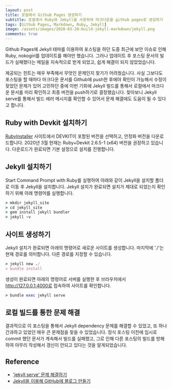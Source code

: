 ```yaml
---
layout: post
title: 로컬에서 Github Pages 생성하기
subtitle: 로컬에서 Ruby와 Jekyll을 사용하여 마크다운을 github pages로 생성하기
tags: [Github Pages, Markdown, Ruby, Jekyll]
image: /assets/images/2020-03-20-build-jekyll-markdown/jekyll.png
comments: true
---
```


Github Pages에 Jekyll 테마를 이용하여 포스팅을 하던 도중 최근에 보안 이슈로 인해 Ruby, nokogiri를 업데이트를 해야만 했습니다. 그러나 업데이트 후 포스팅 문서의 빌드가 실패했다는 메일을 지속적으로 받게 되었고, 쉽게 해결이 되지 않았었습니다.

제공되는 힌트는 매우 부족해서 무엇인 문제인지 찾기가 어려웠습니다. 사실 그보다도 포스팅을 할 때마다 마크다운 문서를 Github에 push한 후에야 확인이 가능해서 수정이 잦았던 문제가 있어 고민하던 중에 이번 기회에 Jekyll 빌드를 통해서 로컬에서 마크다운 문서를 미리 확인하고 최종 버전을 push하기로 결정했습니다. 찾아보니 Jekyll serve를 통해서 빌드 에러 메시지를 확인할 수 있어서 문제 해결에도 도움이 될 수 있다고 합니다.

## Ruby with Devkit 설치하기

[RubyInstaller](https://rubyinstaller.org/downloads/) 사이트에서 DEVKIT이 포함된 버전을 선택하고, 안정화 버전을 다운로드합니다. 2020년 3월 현재는 Ruby+Devkit 2.6.5-1 (x64) 버전을 권장하고 있습니다. 다운로드가 완료되면 기본 설정으로 설치를 진행합니다.

## Jekyll 설치하기

Start Command Prompt with Ruby를 실행하여 아래와 같이 Jekyll을 설치할 폴더로 이동 후 Jekyll을 설치합니다. Jekyll 설치가 완료되면 설치가 제대로 되었는지 확인하기 위해 아래 명령어를 실행합니다.

```ruby
> mkdir jekyll_site
> cd jekyll_site
> gem install jekyll bundler
> jekyll -v
```

## 사이트 생성하기

Jekyll 설치가 완료되면 아래의 명령어로 새로운 사이트를 생성합니다. 마지막에 './'는 현재 경로를 의미합니다. 다른 경로를 지정할 수 있습니다.

```ruby
> jekyll new ./
> bundle install
```

생성이 완료되면 아래의 명령어로 서버를 실행한 후 브라우저에서 http://127.0.0.1:4000로 접속하여 사이트를 확인합니다.

```ruby
> bundle exec jekyll serve
```

## 로컬 빌드를 통한 문제 해결

결과적으로 이 포스팅을 통해서 Jekyll dependency 문제를 해결할 수 있었고, 또 하나 간과하고 있었던 매우 큰 문제점을 찾을 수 있었습니다. 정식 포스팅 이전에 임시로 commit 했던 문서가 계속해서 빌드를 실패했고, 그로 인해 다른 포스팅의 빌드를 방해하여 아무리 작성해서 갱신이 안되고 있다는 것을 알게되었습니다.

## Reference

* ['jekyll serve' 문제 해결하기](https://ychae-leah.tistory.com/15)
* [Jekyll을 이용해 GitHub에 블로그 만들기](https://jetalog.net/86)
